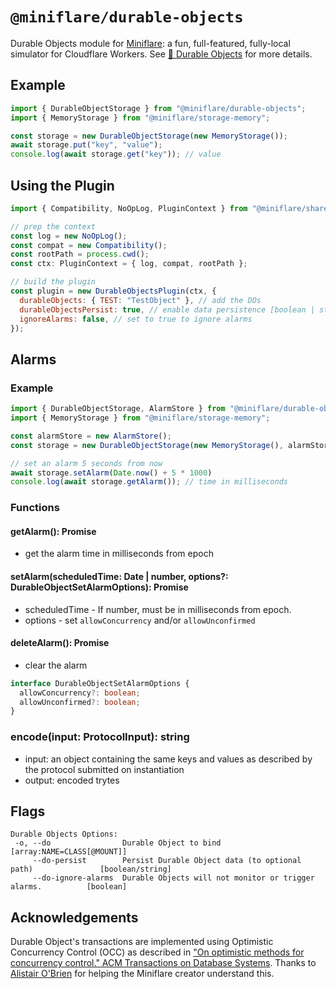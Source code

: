 # `@miniflare/durable-objects`

Durable Objects module for [Miniflare](https://github.com/cloudflare/miniflare):
a fun, full-featured, fully-local simulator for Cloudflare Workers. See
[📌 Durable Objects](https://miniflare.dev/storage/durable-objects) for more
details.

## Example

```js
import { DurableObjectStorage } from "@miniflare/durable-objects";
import { MemoryStorage } from "@miniflare/storage-memory";

const storage = new DurableObjectStorage(new MemoryStorage());
await storage.put("key", "value");
console.log(await storage.get("key")); // value
```

## Using the Plugin

```js
import { Compatibility, NoOpLog, PluginContext } from "@miniflare/shared";

// prep the context
const log = new NoOpLog();
const compat = new Compatibility();
const rootPath = process.cwd();
const ctx: PluginContext = { log, compat, rootPath };

// build the plugin
const plugin = new DurableObjectsPlugin(ctx, {
  durableObjects: { TEST: "TestObject" }, // add the DOs
  durableObjectsPersist: true, // enable data persistence [boolean | string]
  ignoreAlarms: false, // set to true to ignore alarms
});
```

## Alarms

### Example

```js
import { DurableObjectStorage, AlarmStore } from "@miniflare/durable-objects";
import { MemoryStorage } from "@miniflare/storage-memory";

const alarmStore = new AlarmStore();
const storage = new DurableObjectStorage(new MemoryStorage(), alarmStore);

// set an alarm 5 seconds from now
await storage.setAlarm(Date.now() + 5 * 1000)
console.log(await storage.getAlarm()); // time in milliseconds
```

### Functions

#### getAlarm(): Promise<number>
 * get the alarm time in milliseconds from epoch

#### setAlarm(scheduledTime: Date | number, options?: DurableObjectSetAlarmOptions): Promise<void>
 * scheduledTime - If number, must be in milliseconds from epoch.
 * options - set `allowConcurrency` and/or `allowUnconfirmed`

#### deleteAlarm(): Promise<void>
 * clear the alarm

```ts
interface DurableObjectSetAlarmOptions {
  allowConcurrency?: boolean;
  allowUnconfirmed?: boolean;
}
```

### encode(input: ProtocolInput): string
* input: an object containing the same keys and values as described by the protocol submitted on instantiation
* output: encoded trytes

## Flags

```
Durable Objects Options:
 -o, --do                Durable Object to bind                             [array:NAME=CLASS[@MOUNT]]
     --do-persist        Persist Durable Object data (to optional path)               [boolean/string]
     --do-ignore-alarms  Durable Objects will not monitor or trigger alarms.          [boolean]
```


## Acknowledgements

Durable Object's transactions are implemented using Optimistic Concurrency
Control (OCC) as described in
["On optimistic methods for concurrency control." ACM Transactions on Database Systems](https://dl.acm.org/doi/10.1145/319566.319567).
Thanks to [Alistair O'Brien](https://github.com/johnyob) for helping the
Miniflare creator understand this.
